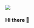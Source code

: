 ![](https://user-images.githubusercontent.com/69011963/137184767-79a13ec7-1bb3-4341-a6da-3a149c9c159a.gif)

### Hi there 👋

<!--
**neo1710/neo1710** is a ✨ _special_ ✨ repository because its `README.md` (this file) appears on your GitHub profile.

Here are some ideas to get you started:

- 🔭 I’m currently working on ...
- 🌱 I’m currently learning ...
- 👯 I’m looking to collaborate on ...
- 🤔 I’m looking for help with ...
- 💬 Ask me about ...
- 📫 How to reach me: ...
- 😄 Pronouns: ...
- ⚡ Fun fact: ...
-->
